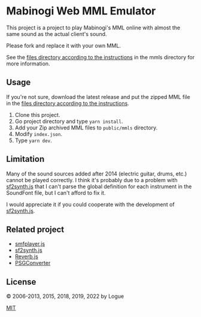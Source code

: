 # Mabinogi Web MML Emulator

This project is a project to play Mabinogi's MML online with almost the same sound as the actual client's sound.

Please fork and replace it with your own MML.

See the [files directory according to the instructions](public/files/README.md) in the mmls directory for more information.

## Usage

If you're not sure, download the latest release and put the zipped MML file in the [files directory according to the instructions](public/files/README.md).

1. Clone this project.
2. Go project directory and type `yarn install`.
3. Add your Zip archived MML files to `public/mmls` directory.
4. Modify `index.json`.
5. Type `yarn dev`.

## Limitation

Many of the sound sources added after 2014 (electric guitar, drums, etc.) cannot be played correctly. I think it's probably due to a problem with [sf2synth.js](https://github.com/logue/sf2synth.js) that I can't parse the global definition for each instrument in the SoundFont file, but I can't afford to fix it.

I would appreciate it if you could cooperate with the development of [sf2synth.js](https://github.com/logue/sf2synth.js).

## Related project

- [smfplayer.js](https://github.com/logue/smfplayer.js)
- [sf2synth.js](https://github.com/logue/sf2synth.js)
- [Reverb.js](https://github.com/logue/Reverb.js)
- [PSGConverter](https://github.com/logue/PSGConverter)

## License

&copy; 2006-2013, 2015, 2018, 2019, 2022 by Logue

[MIT](LICENSE)
